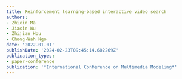 ```yaml
---
title: Reinforcement learning-based interactive video search
authors:
- Zhixin Ma
- Jiaxin Wu
- Zhijian Hou
- Chong-Wah Ngo
date: '2022-01-01'
publishDate: '2024-02-23T09:45:14.682269Z'
publication_types:
- paper-conference
publication: '*International Conference on Multimedia Modeling*'
---
```

